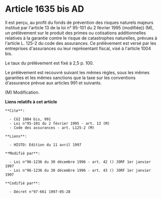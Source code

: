 # Article 1635 bis AD

Il est perçu, au profit du fonds de prévention des risques naturels majeurs institué par l'article 13 de la loi n° 95-101 du
2 février 1995 (modifiée)) (M), un prélèvement sur le produit des primes ou cotisations additionnelles relatives à la
garantie contre le risque de catastrophes naturelles, prévues à l'article L. 125-2 du code des assurances. Ce prélèvement est
versé par les entreprises d'assurances ou leur représentant fiscal, visé à l'article 1004 bis.

Le taux du prélèvement est fixé à 2,5 p. 100.

Le prélèvement est recouvré suivant les mêmes règles, sous les mêmes garanties et les mêmes sanctions que la taxe sur les
conventions d'assurance prévue aux articles 991 et suivants.

(M) Modification.

**Liens relatifs à cet article**

	**Cite**:

	  - CGI 1004 bis, 991
	  - Loi n°95-101 du 2 février 1995 - art. 13 (M)
	  - Code des assurances - art. L125-2 (M)

	**Liens**:

	  - HISTO: Edition du 11 avril 1997

	**Modifié par**:

	  - Loi n°96-1236 du 30 décembre 1996 - art. 42 () JORF 1er janvier 1997
	  - Loi n°96-1236 du 30 décembre 1996 - art. 43 () JORF 1er janvier 1997

	**Codifié par**:

	  - Décret n°97-661 1997-05-28

